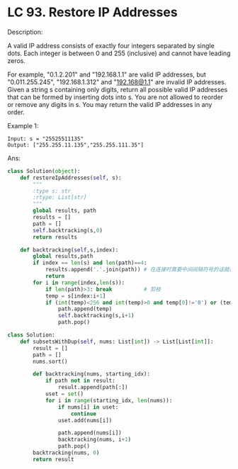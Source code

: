 # LC 93. Restore IP Addresses

Description:

A valid IP address consists of exactly four integers separated by single dots. Each integer is between 0 and 255 (inclusive) and cannot have leading zeros.

For example, "0.1.2.201" and "192.168.1.1" are valid IP addresses, but "0.011.255.245", "192.168.1.312" and "192.168@1.1" are invalid IP addresses.
Given a string s containing only digits, return all possible valid IP addresses that can be formed by inserting dots into s. You are not allowed to reorder or remove any digits in s. You may return the valid IP addresses in any order.

 
Example 1:

```
Input: s = "25525511135"
Output: ["255.255.11.135","255.255.111.35"]
```

Ans:

```py
class Solution(object):
    def restoreIpAddresses(self, s):
        """
        :type s: str
        :rtype: List[str]
        """
        global results, path
        results = []
        path = []
        self.backtracking(s,0)
        return results

    def backtracking(self,s,index):
        global results,path
        if index == len(s) and len(path)==4:
            results.append('.'.join(path)) # 在连接时需要中间间隔符号的话就在''中间写上对应的间隔符
            return
        for i in range(index,len(s)):
            if len(path)>3: break          # 剪枝
            temp = s[index:i+1]
            if (int(temp)<256 and int(temp)>0 and temp[0]!='0') or (temp=='0'):
                path.append(temp)
                self.backtracking(s,i+1)
                path.pop() 
```

```py
class Solution:
    def subsetsWithDup(self, nums: List[int]) -> List[List[int]]:
        result = []
        path = [] 
        nums.sort()

        def backtracking(nums, starting_idx):
            if path not in result:
                result.append(path[:])
            uset = set()
            for i in range(starting_idx, len(nums)):
                if nums[i] in uset:
                    continue
                uset.add(nums[i])

                path.append(nums[i])
                backtracking(nums, i+1)
                path.pop()
        backtracking(nums, 0)
        return result
```